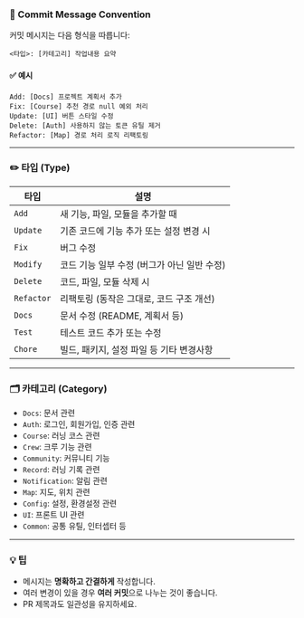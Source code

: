 ### 📌 Commit Message Convention

커밋 메시지는 다음 형식을 따릅니다:

```
<타입>: [카테고리] 작업내용 요약
```

#### ✅ 예시
```
Add: [Docs] 프로젝트 계획서 추가
Fix: [Course] 추천 경로 null 예외 처리
Update: [UI] 버튼 스타일 수정
Delete: [Auth] 사용하지 않는 토큰 유틸 제거
Refactor: [Map] 경로 처리 로직 리팩토링
```

---

### ✏️ 타입 (Type)

| 타입       | 설명                                                  |
|------------|-------------------------------------------------------|
| `Add`      | 새 기능, 파일, 모듈을 추가할 때                      |
| `Update`   | 기존 코드에 기능 추가 또는 설정 변경 시              |
| `Fix`      | 버그 수정                                             |
| `Modify`   | 코드 기능 일부 수정 (버그가 아닌 일반 수정)         |
| `Delete`   | 코드, 파일, 모듈 삭제 시                              |
| `Refactor` | 리팩토링 (동작은 그대로, 코드 구조 개선)             |
| `Docs`     | 문서 수정 (README, 계획서 등)                         |
| `Test`     | 테스트 코드 추가 또는 수정                            |
| `Chore`    | 빌드, 패키지, 설정 파일 등 기타 변경사항             |

---

### 🗂 카테고리 (Category)

- `Docs`: 문서 관련
- `Auth`: 로그인, 회원가입, 인증 관련
- `Course`: 러닝 코스 관련
- `Crew`: 크루 기능 관련
- `Community`: 커뮤니티 기능
- `Record`: 러닝 기록 관련
- `Notification`: 알림 관련
- `Map`: 지도, 위치 관련
- `Config`: 설정, 환경설정 관련
- `UI`: 프론트 UI 관련
- `Common`: 공통 유틸, 인터셉터 등

---

### 💡 팁
- 메시지는 **명확하고 간결하게** 작성합니다.
- 여러 변경이 있을 경우 **여러 커밋**으로 나누는 것이 좋습니다.
- PR 제목과도 일관성을 유지하세요.
